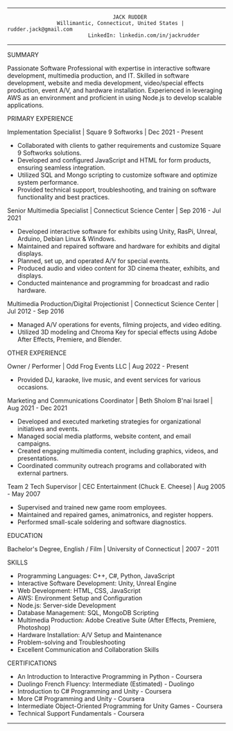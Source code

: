 ------------------------------------------------------------------------------------
                                      JACK RUDDER
                    Willimantic, Connecticut, United States | rudder.jack@gmail.com
                              LinkedIn: linkedin.com/in/jackrudder
------------------------------------------------------------------------------------

SUMMARY

Passionate Software Professional with expertise in interactive software development, multimedia production, and IT. Skilled in software development, website and media development, video/special effects production, event A/V, and hardware installation. Experienced in leveraging AWS as an environment and proficient in using Node.js to develop scalable applications.


PRIMARY EXPERIENCE

Implementation Specialist | Square 9 Softworks | Dec 2021 - Present
- Collaborated with clients to gather requirements and customize Square 9 Softworks solutions.
- Developed and configured JavaScript and HTML for form products, ensuring seamless integration.
- Utilized SQL and Mongo scripting to customize software and optimize system performance.
- Provided technical support, troubleshooting, and training on software functionality and best practices.

Senior Multimedia Specialist | Connecticut Science Center | Sep 2016 - Jul 2021
- Developed interactive software for exhibits using Unity, RasPi, Unreal, Arduino, Debian Linux & Windows.
- Maintained and repaired software and hardware for exhibits and digital displays.
- Planned, set up, and operated A/V for special events.
- Produced audio and video content for 3D cinema theater, exhibits, and displays.
- Conducted maintenance and programming for broadcast and radio hardware.

Multimedia Production/Digital Projectionist | Connecticut Science Center | Jul 2012 - Sep 2016
- Managed A/V operations for events, filming projects, and video editing.
- Utilized 3D modeling and Chroma Key for special effects using Adobe After Effects, Premiere, and Blender.


OTHER EXPERIENCE

Owner / Performer | Odd Frog Events LLC | Aug 2022 - Present
- Provided DJ, karaoke, live music, and event services for various occasions.

Marketing and Communications Coordinator | Beth Sholom B'nai Israel | Aug 2021 - Dec 2021
- Developed and executed marketing strategies for organizational initiatives and events.
- Managed social media platforms, website content, and email campaigns.
- Created engaging multimedia content, including graphics, videos, and presentations.
- Coordinated community outreach programs and collaborated with external partners.

Team 2 Tech Supervisor | CEC Entertainment (Chuck E. Cheese) | Aug 2005 - May 2007
- Supervised and trained new game room employees.
- Maintained and repaired games, animatronics, and register hoppers.
- Performed small-scale soldering and software diagnostics.


EDUCATION

Bachelor's Degree, English / Film | University of Connecticut | 2007 - 2011


SKILLS

- Programming Languages: C++, C#, Python, JavaScript
- Interactive Software Development: Unity, Unreal Engine
- Web Development: HTML, CSS, JavaScript
- AWS: Environment Setup and Configuration
- Node.js: Server-side Development
- Database Management: SQL, MongoDB Scripting
- Multimedia Production: Adobe Creative Suite (After Effects, Premiere, Photoshop)
- Hardware Installation: A/V Setup and Maintenance
- Problem-solving and Troubleshooting
- Excellent Communication and Collaboration Skills


CERTIFICATIONS

- An Introduction to Interactive Programming in Python - Coursera
- Duolingo French Fluency: Intermediate (Estimated) - Duolingo
- Introduction to C# Programming and Unity - Coursera
- More C# Programming and Unity - Coursera
- Intermediate Object-Oriented Programming for Unity Games - Coursera
- Technical Support Fundamentals - Coursera

------------------------------------------------------------------------------------
